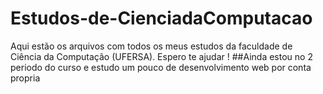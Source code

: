 # Estudos-de-CienciadaComputacao
Aqui estão os arquivos com todos os meus estudos da faculdade de Ciência da Computação (UFERSA). Espero te ajudar !
##Ainda estou no 2 periodo do curso e estudo um pouco de desenvolvimento web por conta propria
